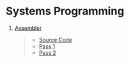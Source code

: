 # Systems Programming

1. [Assembler](./Assembler/Pass-1/)
   > - [Source Code](./Assembler/source.txt)
   > - [Pass 1](./Assembler/Pass-1/first_pass.py)
   > - [Pass 2](./Assembler/Pass-2/second-pass.py)
